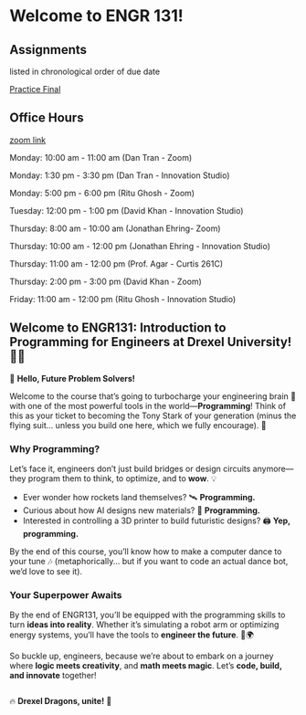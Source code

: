 # Welcome to ENGR 131! 

<!-- ## Announcements

**Lab 1: Note all labs for week 1 will be held in the Innovation studio.** --> 

## Assignments 

listed in chronological order of due date 

[Practice Final](../practicefinal/1_practicefinal_q.ipynb)

<!-- Note: This is a combined homework and lab\
[🏠🧪 Welcome to Azeroth! 🌍⚔️✨   (2/27 1:59 pm) ](../week_7/lab/1_world_of_warcraft.ipynb)

[Reading 8 (2/20 1:59 pm)](../jupyterbook/week_7/readings/index.md) 

1. [❓ Graphical Excellence Questions](../jupyterbook/week_7/readings/2_graphical_excellence_q.ipynb)
2. [❓ Seaborn Graphing Made Simple](../jupyterbook/week_7/readings/5_seaborn_q.ipynb)
3. [❓ Welcome to the wild world of Zillow Gone Wild! 🏡✨](../jupyterbook/week_7/readings/7_zillow_q.ipynb) -->


## Office Hours

[zoom link](https://drexel.zoom.us/my/engr131)

Monday: 10:00 am - 11:00 am (Dan Tran - Zoom)

Monday: 1:30 pm - 3:30 pm (Dan Tran - Innovation Studio)

Monday: 5:00 pm - 6:00 pm (Ritu Ghosh - Zoom)

Tuesday: 12:00 pm - 1:00 pm (David Khan - Innovation Studio)

Thursday: 8:00 am - 10:00 am (Jonathan Ehring- Zoom)

Thursday: 10:00 am - 12:00 pm (Jonathan Ehring - Innovation Studio)

Thursday: 11:00 am - 12:00 pm (Prof. Agar - Curtis 261C)

Thursday: 2:00 pm - 3:00 pm (David Khan - Zoom)

Friday: 11:00 am - 12:00 pm (Ritu Ghosh - Innovation Studio)

## Welcome to **ENGR131: Introduction to Programming for Engineers** at Drexel University! 🎉🐉

👋 **Hello, Future Problem Solvers!**

Welcome to the course that’s going to turbocharge your engineering brain 🧠 with one of the most powerful tools in the world—**Programming**! Think of this as your ticket to becoming the Tony Stark of your generation (minus the flying suit… unless you build one here, which we fully encourage). 🚀

### **Why Programming?**

Let’s face it, engineers don’t just build bridges or design circuits anymore—they program them to think, to optimize, and to **wow**. 💡

- Ever wonder how rockets land themselves? 🛰️ **Programming.**
- Curious about how AI designs new materials? 🤖 **Programming.**
- Interested in controlling a 3D printer to build futuristic designs? 🖨️ **Yep, programming.**

By the end of this course, you’ll know how to make a computer dance to your tune 🎶 (metaphorically... but if you want to code an actual dance bot, we’d love to see it).

### **Your Superpower Awaits**

By the end of ENGR131, you’ll be equipped with the programming skills to turn **ideas into reality**. Whether it’s simulating a robot arm or optimizing energy systems, you’ll have the tools to **engineer the future**. 🚀🌍

So buckle up, engineers, because we’re about to embark on a journey where **logic meets creativity**, and **math meets magic**. Let’s **code, build, and innovate** together!

```{include} ./instructors/1_instructors.md

```

🔥 **Drexel Dragons, unite!** 🐉

```{tableofcontents}

```
